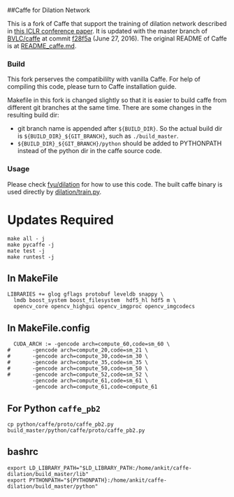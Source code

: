 ##Caffe for Dilation Network

This is a fork of Caffe that support the training of dilation network
described in [this ICLR conference
paper](http://arxiv.org/abs/1511.07122). It is updated with the master
branch of [BVLC/caffe](https://github.com/BVLC/caffe) at commit
[f28f5a](https://github.com/BVLC/caffe/commit/f28f5ae2f2453f42b5824723efc326a04dd16d85)
(June 27, 2016). The original README of Caffe is at
[README_caffe.md](https://github.com/fyu/caffe-dilation/blob/master/README_caffe.md).

### Build

This fork perserves the compatibililty with vanilla Caffe. For help of
compiling this code, please turn to Caffe installation guide.

Makefile in this fork is changed slightly so that it is easier to
build caffe from different git branches at the same time. There are
some changes in the resulting build dir:

- git branch name is appended
after `${BUILD_DIR}`. So the actual build dir is
`${BUILD_DIR}_${GIT_BRANCH}`, such as `./build_master`.
- `${BUILD_DIR}_${GIT_BRANCH}/python` should be added to PYTHONPATH
instead of the python dir in the caffe source code.


### Usage

Please check [fyu/dilation](https://github.com/fyu/dilation/) for how
to use this code. The built caffe binary is used directly by
[dilation/train.py](https://github.com/fyu/dilation/blob/master/train.py).





# Updates Required

```
make all - j
make pycaffe -j 
mate test -j 
make runtest -j
```
## In MakeFile
```
LIBRARIES += glog gflags protobuf leveldb snappy \
  lmdb boost_system boost_filesystem  hdf5_hl hdf5 m \
  opencv_core opencv_highgui opencv_imgproc opencv_imgcodecs
```

## In MakeFile.config
```
  CUDA_ARCH := -gencode arch=compute_60,code=sm_60 \
#		-gencode arch=compute_20,code=sm_21 \
#		-gencode arch=compute_30,code=sm_30 \
#		-gencode arch=compute_35,code=sm_35 \
#		-gencode arch=compute_50,code=sm_50 \
#		-gencode arch=compute_52,code=sm_52 \
		-gencode arch=compute_61,code=sm_61 \
		-gencode arch=compute_61,code=compute_61
```

## For Python `caffe_pb2`

```
cp python/caffe/proto/caffe_pb2.py build_master/python/caffe/proto/caffe_pb2.py
``` 

## bashrc

```
export LD_LIBRARY_PATH="$LD_LIBRARY_PATH:/home/ankit/caffe-dilation/build_master/lib"
export PYTHONPATH="${PYTHONPATH}:/home/ankit/caffe-dilation/build_master/python"

```

